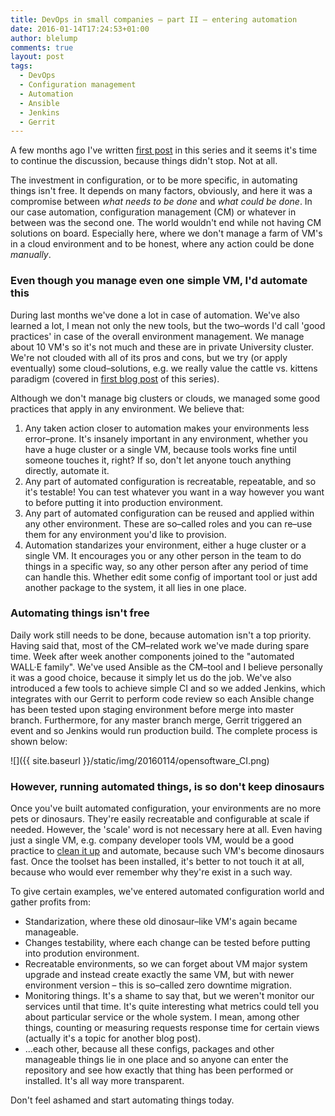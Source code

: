 ```yaml
---
title: DevOps in small companies – part II – entering automation
date: 2016-01-14T17:24:53+01:00
author: blelump
comments: true
layout: post
tags:
  - DevOps
  - Configuration management
  - Automation
  - Ansible
  - Jenkins
  - Gerrit
---
```


A few months ago I've written [first post][1] in this series and it seems it's time to continue the discussion, because things didn't stop. Not at all.

The investment in configuration, or to be more specific, in automating things isn't free. It depends on many factors, obviously, and here it was a compromise between _what needs to be done_ and _what could be done_. In our case automation, configuration management (CM) or whatever in between was the second one. The world wouldn't end while not having CM solutions on board. Especially here, where we don't manage a farm of VM's in a cloud environment and to be honest, where any action could be done _manually_.

### Even though you manage even one simple VM, I'd automate this

During last months we've done a lot in case of automation. We've also learned a lot, I mean not only the new tools, but the two–words I'd call 'good practices' in case of the overall environment management. We manage about 10 VM's so it's not much and these are in private University cluster. We're not clouded with all of its pros and cons, but we try (or apply eventually) some cloud–solutions, e.g. we really value the cattle vs. kittens paradigm (covered in [first blog post][2] of this series).

Although we don't manage big clusters or clouds, we managed some good practices that apply in any environment. We believe that:

1. Any taken action closer to automation makes your environments less error–prone. It's insanely important in any environment, whether you have a huge cluster or a single VM, because tools works fine until someone touches it, right? If so, don't let anyone touch anything directly, automate it.
2. Any part of automated configuration is recreatable, repeatable, and so it's testable! You can test whatever you want in a way however you want to before putting it into production environment.
3. Any part of automated configuration can be reused and applied within any other environment. These are so–called roles and you can re–use them for any environment you'd like to provision.
4. Automation standarizes your environment, either a huge cluster or a single VM. It encourages you or any other person in the team to do things in a specific way, so any other person after any period of time can handle this. Whether edit some config of important tool or just add another package to the system, it all lies in one place.

### Automating things isn't free

Daily work still needs to be done, because automation isn't a top priority. Having said that, most of the CM–related work we've made during spare time. Week after week another components joined to the "automated WALL·E family". We've used Ansible as the CM–tool and I believe personally it was a good choice, because it simply let us do the job. We've also introduced a few tools to achieve simple CI and so we added Jenkins, which integrates with our Gerrit to perform code review so each Ansible change has been tested upon staging environment before merge into master branch. Furthermore, for any master branch merge, Gerrit triggered an event and so Jenkins would run production build. The complete process is shown below:

![]({{ site.baseurl }}/static/img/20160114/opensoftware_CI.png)

### However, running automated things, is so don't keep dinosaurs

Once you've built automated configuration, your environments are no more pets or dinosaurs. They're easily recreatable and configurable at scale if needed. However, the 'scale' word is not necessary here at all. Even having just a single VM, e.g. company developer tools VM, would be a good practice to [clean it up][3] and automate, because such VM's become dinosaurs fast. Once the toolset has been installed, it's better to not touch it at all, because who would ever remember why they're exist in a such way.

To give certain examples, we've entered automated configuration world and gather profits from:

* Standarization, where these old dinosaur–like VM's again became manageable.
* Changes testability, where each change can be tested before putting into prodution environment.
* Recreatable environments, so we can forget about VM major system upgrade and instead create exactly the same VM, but with newer environment version – this is so–called zero downtime migration.
* Monitoring things. It's a shame to say that, but we weren't monitor our services until that time. It's quite interesting what metrics could tell you about particular service or the whole system. I mean, among other things, counting or measuring requests response time for certain views (actually it's a topic for another blog post).
* ...each other, because all these configs, packages and other manageable things lie in one place and so anyone can enter the repository and see how exactly that thing has been performed or installed. It's all way more transparent.

Don't feel ashamed and start automating things today.

[1]: /2015/09/11/devops-in-small-companies-part-i/
[2]: /2015/09/11/devops-in-small-companies-part-i/#the-kittens-world
[3]: /2015/09/11/devops-in-small-companies-part-i/#where-shall-i-start
